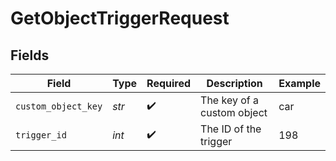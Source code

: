 # GetObjectTriggerRequest


## Fields

| Field                      | Type                       | Required                   | Description                | Example                    |
| -------------------------- | -------------------------- | -------------------------- | -------------------------- | -------------------------- |
| `custom_object_key`        | *str*                      | :heavy_check_mark:         | The key of a custom object | car                        |
| `trigger_id`               | *int*                      | :heavy_check_mark:         | The ID of the trigger      | 198                        |